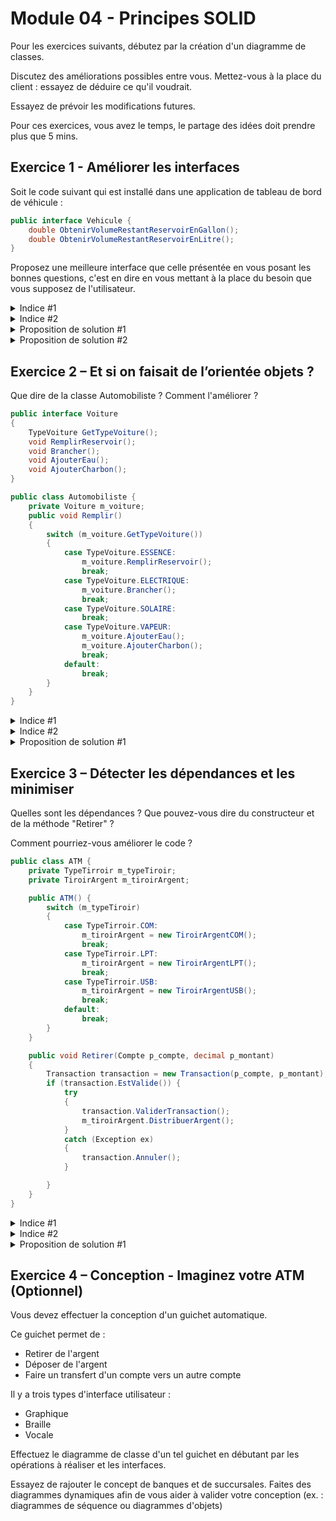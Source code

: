 # Module 04 - Principes SOLID

Pour les exercices suivants, débutez par la création d'un diagramme de classes.

Discutez des améliorations possibles entre vous. Mettez-vous à la place du client : essayez de déduire ce qu'il voudrait.

Essayez de prévoir les modifications futures.

Pour ces exercices, vous avez le temps, le partage des idées doit prendre plus que 5 mins.

## Exercice 1 - Améliorer les interfaces

Soit le code suivant qui est installé dans une application de tableau de bord de véhicule :

```csharp
public interface Vehicule {
    double ObtenirVolumeRestantReservoirEnGallon();
    double ObtenirVolumeRestantReservoirEnLitre();
}
```

Proposez une meilleure interface que celle présentée en vous posant les bonnes questions, c'est en dire en vous mettant à la place du besoin que vous supposez de l'utilisateur.

<details>
    <summary>Indice #1</summary>
Qu'est-ce qu'un véhicule ? Comment se déplace-t-il ?
</details>

<details>
    <summary>Indice #2</summary>
Que veut généralement savoir l'utilisateur de cette application ?
</details>

<details>
    <summary>Proposition de solution #1</summary>

``` csharp
public interface Vehicule
{
    double ObtenirPourcentageEnergieRestante();
}
```
</details>

<details>
    <summary>Proposition de solution #2</summary>

```csharp
public interface Vehicule
{
    double ObtenirNombreKmRestants();
}
```
</details>

## Exercice 2 – Et si on faisait de l’orientée objets ?

Que dire de la classe Automobiliste ? Comment l'améliorer ?

```csharp
public interface Voiture
{
    TypeVoiture GetTypeVoiture();
    void RemplirReservoir();
    void Brancher();
    void AjouterEau();
    void AjouterCharbon();
}

public class Automobiliste {
    private Voiture m_voiture;
    public void Remplir()
    {
        switch (m_voiture.GetTypeVoiture())
        {
            case TypeVoiture.ESSENCE:
                m_voiture.RemplirReservoir();
                break;
            case TypeVoiture.ELECTRIQUE:
                m_voiture.Brancher();
                break;
            case TypeVoiture.SOLAIRE:
                break;
            case TypeVoiture.VAPEUR:
                m_voiture.AjouterEau();
                m_voiture.AjouterCharbon();
                break;
            default:
                break;
        }
    }
}
```

<details>
    <summary>Indice #1</summary>
Que dire d'un voiture qui roulerait à l'hydrogène ?
</details>

<details>
    <summary>Indice #2</summary>
Quel(s) principe(s) sont violés ici ?
</details>

<details>
    <summary>Proposition de solution #1</summary>

``` csharp
public interface Voiture
{
    void AjouterEnergie();
}

public class Automobiliste
{
    private Voiture m_voiture;
    public void AjouterEnergie()
    {
        m_voiture.AjouterEnergie();
    }
}

```
</details>

## Exercice 3 – Détecter les dépendances et les minimiser

Quelles sont les dépendances ? Que pouvez-vous dire du constructeur et de la méthode "Retirer" ?

Comment pourriez-vous améliorer le code ?

```csharp
public class ATM {
    private TypeTirroir m_typeTiroir;
    private TiroirArgent m_tiroirArgent;

    public ATM() {
        switch (m_typeTiroir)
        {
            case TypeTirroir.COM:
                m_tiroirArgent = new TiroirArgentCOM();
                break;
            case TypeTirroir.LPT:
                m_tiroirArgent = new TiroirArgentLPT();
                break;
            case TypeTirroir.USB:
                m_tiroirArgent = new TiroirArgentUSB();
                break;
            default:
                break;
        }
    }

    public void Retirer(Compte p_compte, decimal p_montant)
    {
        Transaction transaction = new Transaction(p_compte, p_montant);
        if (transaction.EstValide()) {
            try
            {
                transaction.ValiderTransaction();
                m_tiroirArgent.DistribuerArgent();
            }
            catch (Exception ex)
            {
                transaction.Annuler();
            }

        }
    }
}
```

<details>
    <summary>Indice #1</summary>
Que dire du "selon cas" ("switch") qui apparait dans le constructeur ?
</details>

<details>
    <summary>Indice #2</summary>
Quel(s) principe(s) sont violés ici ? Validez les dépendances.
</details>

<details>
    <summary>Proposition de solution #1</summary>

``` csharp
public class ATM
{
    private CreateurTransaction m_createurTransaction;
    private TiroirArgent m_tiroirArgent;

    public ATM(TiroirArgent p_tiroirArgent, CreateurTransaction p_createurTransaction)
    {
        m_createurTransaction = p_createurTransaction;
        m_tiroirArgent = p_tiroirArgent;
    }

    public void Retirer(Compte p_compte, decimal p_montant)
    {
        Transaction transaction = m_createurTransaction.CreerTransaction(p_compte, p_montant);
        if (transaction.EstValide())
        {
            try
            {
                transaction.ValiderTransaction();
                m_tiroirArgent.DistribuerArgent();
            }
            catch (Exception ex)
            {
                transaction.Annuler();
            }

        }
    }
}

```

</details>

## Exercice 4 – Conception - Imaginez votre ATM (Optionnel)

Vous devez effectuer la conception d'un guichet automatique.

Ce guichet permet de :

- Retirer de l'argent
- Déposer de l'argent
- Faire un transfert d'un compte vers un autre compte

Il y a trois types d'interface utilisateur :

- Graphique
- Braille
- Vocale

Effectuez le diagramme de classe d'un tel guichet en débutant par les opérations à réaliser et les interfaces.

Essayez de rajouter le concept de banques et de succursales. Faites des diagrammes dynamiques afin de vous aider à valider votre conception (ex. : diagrammes de séquence ou diagrammes d'objets)
